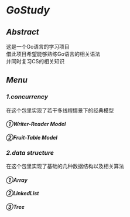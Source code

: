 # **_GoStudy_**

## _Abstract_
这是一个Go语言的学习项目  
借此项目希望能够熟练Go语言的相关语法  
并同时复习CS的相关知识

## _Menu_
### _1.concurrency_
在这个包里实现了若干多线程情景下的经典模型
#### _①Writer-Reader Model_
#### _②Fruit-Table Model_
### _2.data structure_
在这个包里实现了基础的几种数据结构以及相关算法
#### _①Array_
#### _②LinkedList_
#### _③Tree_
